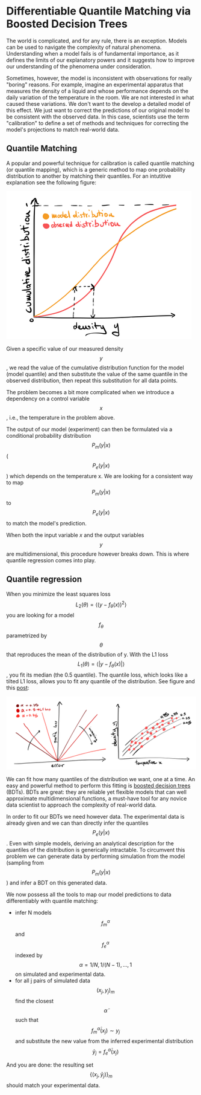 # Differentiable Quantile Matching via Boosted Decision Trees

The world is complicated, and for any rule, there is an exception. 
Models can be used to navigate the complexity of natural phenomena. 
Understanding when a model fails is of fundamental importance, as it defines the limits of our explanatory powers 
and it suggests how to improve our understanding of the phenomena under consideration.

Sometimes, however, the model is inconsistent with observations for really "boring" reasons. 
For example, imagine an experimental apparatus that measures the density of a liquid and whose performance depends on the daily variation of the temperature in the room. 
We are not interested in what caused these variations. We don't want to the develop a detailed model of this effect. We just want to correct the predictions of our original model to be consistent with the observed data. 
In this case, scientists use the term "calibration" to define a set of methods and techniques for correcting the model's projections to match real-world data.

## Quantile Matching
A popular and powerful technique for calibration is called quantile matching (or quantile mapping), 
which is a generic method to map one probability distribution to another by matching their quantiles. 
For an intutitive explanation see the following figure: 

<img src="https://raw.githubusercontent.com/giulioisac/giulioisac.github.io/main/quantile1.jpeg" width="492" height="392">

Given a specific value of our measured density $$y$$, we read the value of the cumulative distribution 
function for the model (model quantile) and then substitute the value of the same quantile in the observed distribution, 
then repeat this substitution for all data points.

The problem becomes a bit more complicated when we introduce a dependency on a control variable $$x$$, i.e., the temperature in the problem above.

The output of our model (experiment)  can then be formulated via a conditional probability distribution 
$$P_m(y|x)$$ ( $$P_e(y|x)$$ ) which depends on the temperature x. 
We are looking for a consistent way to map $$P_m(y|x)$$ to $$P_e(y|x)$$ to match the model's prediction. 

When both the input variable $x$ and the output variables $$y$$ are multidimensional, 
this procedure however breaks down. This is where quantile regression comes into play.

## Quantile regression

When you minimize the least squares loss $$L_2(\theta)= \langle (y-f_\theta(x))^2 \rangle$$ you are looking for a model $$f_\theta$$ parametrized by $$\theta$$ that reproduces the mean of the distribution of y. 
With the L1 loss $$L_1 (\theta) = \langle |y-f_\theta(x)| \rangle$$, you fit its median (the 0.5 quantile). The quantile loss, which looks like a tilted L1 loss, allows you to fit any quantile of the distribution. 
See figure and this [post](https://towardsdatascience.com/quantile-regression-from-linear-models-to-trees-to-deep-learning-af3738b527c3):

<img src="https://raw.githubusercontent.com/giulioisac/giulioisac.github.io/main/quantile2.jpeg">

We can fit how many quantiles of the distribution we want, one at a time. 
An easy and powerful method to perform this fitting is [boosted decision trees](https://xgboost.readthedocs.io/en/stable/tutorials/model.html) (BDTs). 
BDTs are great: they are reliable yet flexible models that can well approximate multidimensional functions, 
a must-have tool for any novice data scientist to approach the complexity of real-world data.

In order to fit our BDTs we need however data. The experimental data is already given and we can than directly infer the quantiles $$P_e(y|x)$$.
Even with simple models, deriving an analytical description for the quantiles of the distribution is generically intractable. 
To circumvent this problem we can generate data by performing simulation from the model (sampling from $$P_m(y|x)$$ ) and infer a BDT on this generated data.

We now possess all the tools to map our model predictions to data differentiably with quantile matching:
* infer N models $$f^\alpha_m$$ and $$f^\alpha_e$$ indexed by $$\alpha=1/N,1/(N-1),\dots,1$$ on simulated and experimental data.
* for all j pairs of simulated data $$(x_j,y_j)_m $$ find the closest $$\tilde{\alpha}$$ such that $$f^\tilde{\alpha}_m(x_j)\sim y_j$$ and substitute the new value from the inferred experimental distribution $$\tilde{y}_j=f^\tilde{\alpha}_e(x_j)$$

And you are done: the resulting set $$\{(x_j,\tilde{y}_j)\}_m$$ should match your experimental data. 
